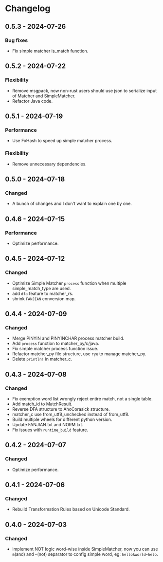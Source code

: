 # Changelog

## 0.5.3 - 2024-07-26
### Bug fixes
- Fix simple matcher is_match function.

## 0.5.2 - 2024-07-22
### Flexibility
- Remove msgpack, now non-rust users should use json to serialize input of Matcher and SimpleMatcher.
- Refactor Java code.

## 0.5.1 - 2024-07-19
### Performance
- Use FxHash to speed up simple matcher process.

### Flexibility
- Remove unnecessary dependencies.

## 0.5.0 - 2024-07-18
### Changed
- A bunch of changes and I don't want to explain one by one.

## 0.4.6 - 2024-07-15
### Performance

- Optimize performance.

## 0.4.5 - 2024-07-12
### Changed

- Optimize Simple Matcher `process` function when multiple simple_match_type are used.
- add `dfa` feature to matcher_rs.
- shrink `FANJIAN` conversion map.

## 0.4.4 - 2024-07-09
### Changed

- Merge PINYIN and PINYINCHAR process matcher build.
- Add `process` function to matcher_py/c/java.
- Fix simple matcher process function issue.
- Refactor matcher_py file structure, use `rye` to manage matcher_py.
- Delete `println!` in matcher_c.

## 0.4.3 - 2024-07-08
### Changed

- Fix exemption word list wrongly reject entire match, not a single table.
- Add match_id to MatchResult.
- Reverse DFA structure to AhoCorasick structure.
- matcher_c use from_utf8_unchecked instead of from_utf8.
- Build multiple wheels for different python version.
- Update FANJIAN.txt and NORM.txt.
- Fix issues with `runtime_build` feature.

## 0.4.2 - 2024-07-07
### Changed

- Optimize performance.

## 0.4.1 - 2024-07-06
### Changed

- Rebuild Transformation Rules based on Unicode Standard.

## 0.4.0 - 2024-07-03
### Changed

- Implement NOT logic word-wise inside SimpleMatcher, now you can use `&`(and) and `~`(not) separator to config simple word, eg: `hello&world~helo`.
